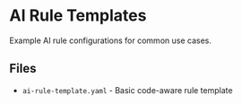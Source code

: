 # AI Rule Templates

Example AI rule configurations for common use cases.

## Files
- `ai-rule-template.yaml` - Basic code-aware rule template